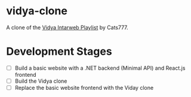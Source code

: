 # vidya-clone
A clone of the [Vidya Intarweb Playlist](https://www.vipvgm.net/) by Cats777.

# Development Stages

- [ ] Build a basic website with a .NET backend (Minimal API) and React.js frontend
- [ ] Build the Vidya clone
- [ ] Replace the basic website frontend with the Viday clone
